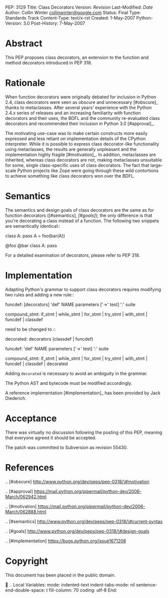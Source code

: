 PEP: 3129 Title: Class Decorators Version: $Revision$ Last-Modified:
$Date$ Author: Collin Winter <collinwinter@google.com> Status: Final
Type: Standards Track Content-Type: text/x-rst Created: 1-May-2007
Python-Version: 3.0 Post-History: 7-May-2007

Abstract
========

This PEP proposes class decorators, an extension to the function and
method decorators introduced in PEP 318.

Rationale
=========

When function decorators were originally debated for inclusion in Python
2.4, class decorators were seen as obscure and unnecessary
\[\#obscure\]\_ thanks to metaclasses. After several years' experience
with the Python 2.4.x series of releases and an increasing familiarity
with function decorators and their uses, the BDFL and the community
re-evaluated class decorators and recommended their inclusion in Python
3.0 \[\#approval\]\_.

The motivating use-case was to make certain constructs more easily
expressed and less reliant on implementation details of the CPython
interpreter. While it is possible to express class decorator-like
functionality using metaclasses, the results are generally unpleasant
and the implementation highly fragile \[\#motivation\]\_. In addition,
metaclasses are inherited, whereas class decorators are not, making
metaclasses unsuitable for some, single class-specific uses of class
decorators. The fact that large-scale Python projects like Zope were
going through these wild contortions to achieve something like class
decorators won over the BDFL.

Semantics
=========

The semantics and design goals of class decorators are the same as for
function decorators (\[\#semantics\]*, \[\#goals\]*); the only
difference is that you're decorating a class instead of a function. The
following two snippets are semantically identical::

class A: pass A = foo(bar(A))

@foo @bar class A: pass

For a detailed examination of decorators, please refer to PEP 318.

Implementation
==============

Adapting Python's grammar to support class decorators requires modifying
two rules and adding a new rule::

funcdef: \[decorators\] 'def' NAME parameters \['-\>' test\] ':' suite

compound\_stmt: if\_stmt \| while\_stmt \| for\_stmt \| try\_stmt \|
with\_stmt \| funcdef \| classdef

need to be changed to ::

decorated: decorators (classdef \| funcdef)

funcdef: 'def' NAME parameters \['-\>' test\] ':' suite

compound\_stmt: if\_stmt \| while\_stmt \| for\_stmt \| try\_stmt \|
with\_stmt \| funcdef \| classdef \| decorated

Adding `decorated` is necessary to avoid an ambiguity in the grammar.

The Python AST and bytecode must be modified accordingly.

A reference implementation \[\#implementation\]\_ has been provided by
Jack Diederich.

Acceptance
==========

There was virtually no discussion following the posting of this PEP,
meaning that everyone agreed it should be accepted.

The patch was committed to Subversion as revision 55430.

References
==========

.. \[\#obscure\] http://www.python.org/dev/peps/pep-0318/\#motivation

.. \[\#approval\]
https://mail.python.org/pipermail/python-dev/2006-March/062942.html

.. \[\#motivation\]
https://mail.python.org/pipermail/python-dev/2006-March/062888.html

.. \[\#semantics\]
http://www.python.org/dev/peps/pep-0318/\#current-syntax

.. \[\#goals\] http://www.python.org/dev/peps/pep-0318/\#design-goals

.. \[\#implementation\] https://bugs.python.org/issue1671208

Copyright
=========

This document has been placed in the public domain.

 .. Local Variables: mode: indented-text indent-tabs-mode: nil
sentence-end-double-space: t fill-column: 70 coding: utf-8 End:
